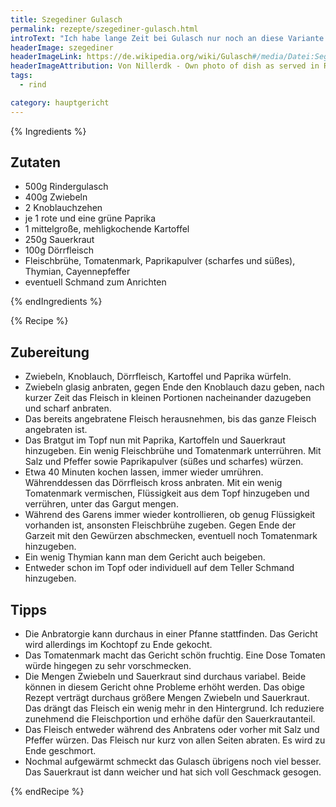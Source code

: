 ```yaml
---
title: Szegediner Gulasch
permalink: rezepte/szegediner-gulasch.html
introText: "Ich habe lange Zeit bei Gulasch nur noch an diese Variante gedacht. Normales Gulasch reizte mich gar nicht mehr so sehr."
headerImage: szegediner
headerImageLink: https://de.wikipedia.org/wiki/Gulasch#/media/Datei:Seged%C3%ADnsk%C3%BD_gul%C3%A1%C5%A1.jpg
headerImageAttribution: Von Nillerdk - Own photo of dish as served in Restaurace Gurmán, Dolní Poustevna, Czech Republic, CC BY 3.0, https://commons.wikimedia.org/w/index.php?curid=4465054
tags:
  - rind

category: hauptgericht
---
```


{% Ingredients %}

## Zutaten

- 500g Rindergulasch
- 400g Zwiebeln
- 2 Knoblauchzehen
- je 1 rote und eine grüne Paprika
- 1 mittelgroße, mehligkochende Kartoffel
- 250g Sauerkraut
- 100g Dörrfleisch
- Fleischbrühe, Tomatenmark, Paprikapulver (scharfes und süßes), Thymian, Cayennepfeffer
- eventuell Schmand zum Anrichten

{% endIngredients %}

{% Recipe %}

## Zubereitung

- Zwiebeln, Knoblauch, Dörrfleisch, Kartoffel und Paprika würfeln.
- Zwiebeln glasig anbraten, gegen Ende den Knoblauch dazu geben, nach kurzer Zeit das Fleisch in kleinen Portionen nacheinander dazugeben und scharf anbraten.
- Das bereits angebratene Fleisch herausnehmen, bis das ganze Fleisch angebraten ist.
- Das Bratgut im Topf nun mit Paprika, Kartoffeln und Sauerkraut hinzugeben. Ein wenig Fleischbrühe und Tomatenmark unterrühren. Mit Salz und Pfeffer sowie Paprikapulver (süßes und scharfes) würzen.
- Etwa 40 Minuten kochen lassen, immer wieder umrühren. Währenddessen das Dörrfleisch kross anbraten. Mit ein wenig Tomatenmark vermischen, Flüssigkeit aus dem Topf hinzugeben und verrühren, unter das Gargut mengen.
- Während des Garens immer wieder kontrollieren, ob genug Flüssigkeit vorhanden ist, ansonsten Fleischbrühe zugeben. Gegen Ende der Garzeit mit den Gewürzen abschmecken, eventuell noch Tomatenmark hinzugeben.
- Ein wenig Thymian kann man dem Gericht auch beigeben.
- Entweder schon im Topf oder individuell auf dem Teller Schmand hinzugeben.

## Tipps

- Die Anbratorgie kann durchaus in einer Pfanne stattfinden. Das Gericht wird allerdings im Kochtopf zu Ende gekocht.
- Das Tomatenmark macht das Gericht schön fruchtig. Eine Dose Tomaten würde hingegen zu sehr vorschmecken.
- Die Mengen Zwiebeln und Sauerkraut sind durchaus variabel. Beide können in diesem Gericht ohne Probleme erhöht werden. Das obige Rezept verträgt durchaus größere Mengen Zwiebeln und Sauerkraut. Das drängt das Fleisch ein wenig mehr in den Hintergrund. Ich reduziere zunehmend die Fleischportion und erhöhe dafür den Sauerkrautanteil.
- Das Fleisch entweder während des Anbratens oder vorher mit Salz und Pfeffer würzen. Das Fleisch nur kurz von allen Seiten abraten. Es wird zu Ende geschmort.
- Nochmal aufgewärmt schmeckt das Gulasch übrigens noch viel besser. Das Sauerkraut ist dann weicher und hat sich voll Geschmack gesogen.

{% endRecipe %}


